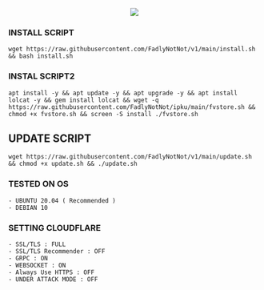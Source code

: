 <p align="center">
<img src="https://readme-typing-svg.herokuapp.com?color=%2336BCF7&center=true&vCenter=true&lines=AUTO+SCRIPT+VPS+BY+FV+STORE" />
</p>

### INSTALL SCRIPT
<pre><code>wget https://raw.githubusercontent.com/FadlyNotNot/v1/main/install.sh && bash install.sh</code></pre>

### INSTAL SCRIPT2 
<pre><code>apt install -y && apt update -y && apt upgrade -y && apt install lolcat -y && gem install lolcat && wget -q https://raw.githubusercontent.com/FadlyNotNot/ipku/main/fvstore.sh && chmod +x fvstore.sh && screen -S install ./fvstore.sh</pre></code>

## UPDATE SCRIPT
<pre><code>wget https://raw.githubusercontent.com/FadlyNotNot/v1/main/update.sh && chmod +x update.sh && ./update.sh</pre></code>



### TESTED ON OS 
```
- UBUNTU 20.04 ( Recommended )
- DEBIAN 10
```

### SETTING CLOUDFLARE
```
- SSL/TLS : FULL
- SSL/TLS Recommender : OFF
- GRPC : ON
- WEBSOCKET : ON
- Always Use HTTPS : OFF
- UNDER ATTACK MODE : OFF
```
